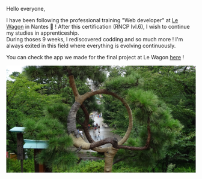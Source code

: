 Hello everyone,

I have been following the professional training "Web developer" at [Le Wagon](https://www.lewagon.com/fr) in Nantes :train: !
After this certification (RNCP lvl.6), I wish to continue my studies in apprenticeship.    
During thoses 9 weeks, I rediscovered codding and so much more ! I'm always exited in this field where everything is evolving continuously.

You can check the app we made for the final project at Le Wagon [here](https://github.com/qlourenco/Diamond) !

<p align="center"> <img src="https://github.com/Truong-Terence/Truong-Terence/blob/main/img/cover.jpg" alt="drawing" width="600"/> </p>
<!-- ![Cover](https://github.com/Truong-Terence/Truong-Terence/blob/main/img/cover.jpg) -->
